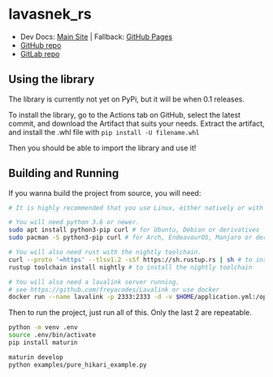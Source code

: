 # lavasnek_rs

- Dev Docs: [Main Site](https://5124.mywire.org:5124/docs/) | Fallback: [GitHub Pages](https://vicky5124.github.io/lavasnek_rs/lavasnek_rs/lavasnek_rs.html)
- [GitHub repo](https://github.com/vicky5124/lavasnek_rs/)
- [GitLab repo](https://gitlab.com/vicky5124/lavasnek_rs/)

## Using the library

The library is currently not yet on PyPi, but it will be when 0.1 releases.

To install the library, go to the Actions tab on GitHub, select the latest commit, and download the Artifact that suits your needs. Extract the artifact, and install the .whl file with `pip install -U filename.whl`

Then you should be able to import the library and use it!

## Building and Running

If you wanna build the project from source, you will need:

```bash
# It is highly recommended that you use Linux, either natively or with WSL2

# You will need python 3.6 or newer.
sudo apt install python3-pip curl # for Ubuntu, Debian or derivatives
sudo pacman -S python3-pip curl # for Arch, EndeavourOS, Manjaro or derivatives

# You will also need rust with the nightly toolchain.
curl --proto '=https' --tlsv1.2 -sSf https://sh.rustup.rs | sh # to install rustlang
rustup toolchain install nightly # to install the nightly toolchain

# You will also need a lavalink server running.
# see https://github.com/freyacodes/Lavalink or use docker
docker run --name lavalink -p 2333:2333 -d -v $HOME/application.yml:/opt/Lavalink/application.yml fredboat/lavalink:dev
```

Then to run the project, just run all of this.
Only the last 2 are repeatable.

```bash
python -m venv .env
source .env/bin/activate
pip install maturin

maturin develop
python examples/pure_hikari_example.py
```
